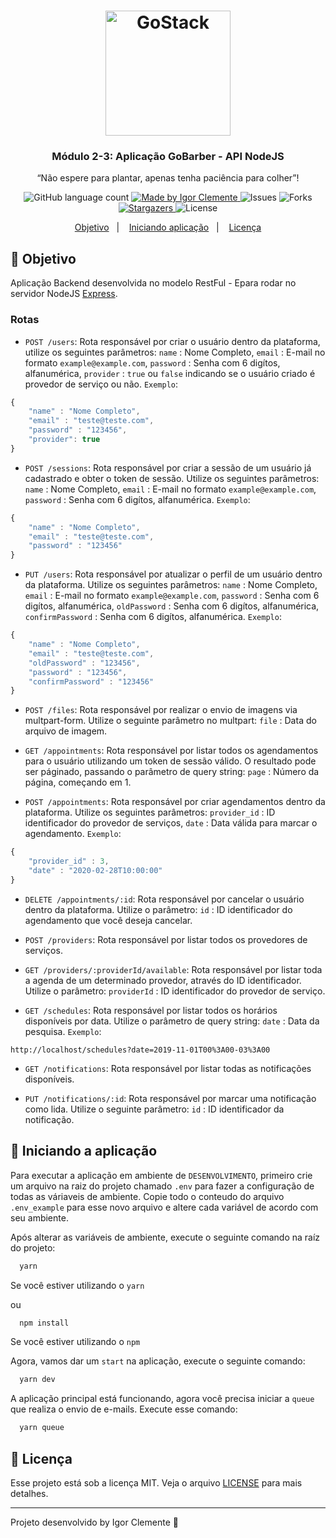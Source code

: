 <h1 align="center">
    <img alt="GoStack" src="https://rocketseat-cdn.s3-sa-east-1.amazonaws.com/bootcamp-header.png" width="200px" />
</h1>

<h3 align="center">
  Módulo 2-3: Aplicação GoBarber - API NodeJS
</h3>

<p align="center">“Não espere para plantar, apenas tenha paciência para colher”!</blockquote>

<p align="center">
  <img alt="GitHub language count" src="https://img.shields.io/github/languages/count/IgorClemente/bootcamp-gostack-module2-3?color=%2304D361">

  <a href="https://rocketseat.com.br">
    <img alt="Made by Igor Clemente" src="https://img.shields.io/badge/made%20by-Igor Clemente-%2304D361">
  </a>

  <img alt="Issues" src="https://img.shields.io/github/issues/IgorClemente/bootcamp-gostack-module2-3">

  <img alt="Forks" src="https://img.shields.io/github/forks/IgorClemente/bootcamp-gostack-module2-3">

  <a href="https://github.com/IgorClemente/bootcamp-gostack-module2-3/stargazers">
    <img alt="Stargazers" src="https://img.shields.io/github/stars/IgorClemente/bootcamp-gostack-module2-3">
  </a>

  <img alt="License" src="https://img.shields.io/github/license/IgorClemente/bootcamp-gostack-module2-3">
</p>

<p align="center">
  <a href="#rocket-objetivo">Objetivo</a>&nbsp;&nbsp;&nbsp;|&nbsp;&nbsp;&nbsp;
  <a href="#hammer-iniciando-a-aplicação">Iniciando aplicação</a>&nbsp;&nbsp;&nbsp;|&nbsp;&nbsp;&nbsp;
  <a href="#memo-licença">Licença</a>
</p>

## :rocket: Objetivo

Aplicação Backend desenvolvida no modelo RestFul - Epara rodar no servidor NodeJS [Express](https://expressjs.com/pt-br/).

### Rotas

- `POST /users`: Rota responsável por criar o usuário dentro da plataforma, utilize os seguintes parâmetros: `name` : Nome Completo, `email` : E-mail no formato `example@example.com`, `password` : Senha com 6 digítos, alfanumérica, `provider` : `true` ou `false` indicando se o usuário criado é provedor de serviço ou não. `Exemplo`:

```js
{
	"name" : "Nome Completo",
	"email" : "teste@teste.com",
	"password" : "123456",
	"provider": true
}
```

- `POST /sessions`: Rota responsável por criar a sessão de um usuário já cadastrado e obter o token de sessão. Utilize os seguintes parâmetros: `name` : Nome Completo, `email` : E-mail no formato `example@example.com`, `password` : Senha com 6 digítos, alfanumérica. `Exemplo`:

```js
{
	"name" : "Nome Completo",
	"email" : "teste@teste.com",
	"password" : "123456"
}
```

- `PUT /users`: Rota responsável por atualizar o perfil de um usuário dentro da plataforma. Utilize os seguintes parâmetros: `name` : Nome Completo, `email` : E-mail no formato `example@example.com`, `password` : Senha com 6 digítos, alfanumérica, `oldPassword` : Senha com 6 digítos, alfanumérica, `confirmPassword` : Senha com 6 digítos, alfanumérica. `Exemplo`:

```js
{
	"name" : "Nome Completo",
	"email" : "teste@teste.com",
	"oldPassword" : "123456",
	"password" : "123456",
	"confirmPassword" : "123456"
}
```

- `POST /files`: Rota responsável por realizar o envio de imagens via multpart-form. Utilize o seguinte parâmetro no multpart: `file` : Data do arquivo de imagem.

- `GET /appointments`: Rota responsável por listar todos os agendamentos para o usuário utilizando um token de sessão válido. O resultado pode ser páginado, passando o parâmetro de query string: `page` : Número da página, começando em 1.

- `POST /appointments`: Rota responsável por criar agendamentos dentro da plataforma. Utilize os seguintes parâmetros: `provider_id` : ID identificador do provedor de serviços, `date` : Data válida para marcar o agendamento. `Exemplo`:

```js
{
	"provider_id" : 3,
	"date" : "2020-02-28T10:00:00"
}
```

- `DELETE /appointments/:id`: Rota responsável por cancelar o usuário dentro da plataforma. Utilize o parâmetro: `id` : ID identificador do agendamento que você deseja cancelar.

- `POST /providers`: Rota responsável por listar todos os provedores de serviços.

- `GET /providers/:providerId/available`: Rota responsável por listar toda a agenda de um determinado provedor, através do ID identificador. Utilize o parâmetro: `providerId` : ID identificador do provedor de serviço.

- `GET /schedules`: Rota responsável por listar todos os horários disponíveis por data. Utilize o parâmetro de query string: `date` : Data da pesquisa. `Exemplo`:

`http://localhost/schedules?date=2019-11-01T00%3A00-03%3A00`

- `GET /notifications`: Rota responsável por listar todas as notificações disponíveis.

- `PUT /notifications/:id`: Rota responsável por marcar uma notificação como lida. Utilize o seguinte parâmetro: `id` : ID identificador da notificação.

## :hammer: Iniciando a aplicação

Para executar a aplicação em ambiente de `DESENVOLVIMENTO`, primeiro crie um arquivo na raiz do projeto chamado `.env` para fazer a configuração de todas as váriaveis de ambiente. Copie todo o conteudo do arquivo `.env_example` para esse novo arquivo e altere cada variável de acordo com seu ambiente.

Após alterar as variáveis de ambiente, execute o seguinte comando na raíz do projeto:

```bash
  yarn
```

Se você estiver utilizando o `yarn`

ou

```bash
  npm install
```

Se você estiver utilizando o `npm`

Agora, vamos dar um `start` na aplicação, execute o seguinte comando:

```bash
  yarn dev
```

A aplicação principal está funcionando, agora você precisa iniciar a `queue` que realiza o envio de e-mails. Execute esse comando:

```bash
  yarn queue
```

## :memo: Licença

Esse projeto está sob a licença MIT. Veja o arquivo [LICENSE](LICENSE) para mais detalhes.

---

Projeto desenvolvido by Igor Clemente :wave:
